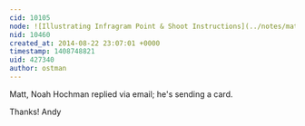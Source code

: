 ```yaml
---
cid: 10105
node: ![Illustrating Infragram Point & Shoot Instructions](../notes/mathew/05-10-2014/illustrating-infragram-point-shoot-instructions)
nid: 10460
created_at: 2014-08-22 23:07:01 +0000
timestamp: 1408748821
uid: 427340
author: ostman
---
```


Matt, Noah Hochman replied via email; he's sending a card.

Thanks!
Andy